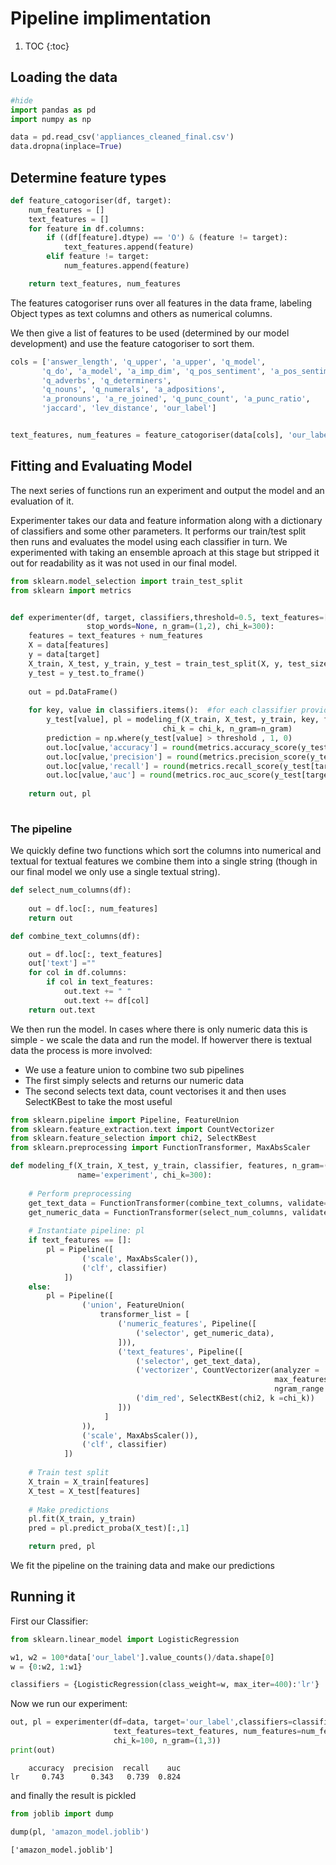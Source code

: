 # Pipeline implimentation

1. TOC
{:toc}


## Loading the data


```python
#hide
import pandas as pd
import numpy as np
```


```python
data = pd.read_csv('appliances_cleaned_final.csv')
data.dropna(inplace=True)
```

## Determine feature types


```python
def feature_catogoriser(df, target):
    num_features = []
    text_features = []
    for feature in df.columns:
        if ((df[feature].dtype) == 'O') & (feature != target):
            text_features.append(feature)
        elif feature != target:
            num_features.append(feature)

    return text_features, num_features
```

The features catogoriser runs over all features in the data frame, labeling Object types as
text columns and others as numerical columns.

We then give a list of features to be used (determined by our model development) and use the 
feature catogoriser to sort them.


```python
cols = ['answer_length', 'q_upper', 'a_upper', 'q_model',
       'q_do', 'a_model', 'a_imp_dim', 'q_pos_sentiment', 'a_pos_sentiment',
       'q_adverbs', 'q_determiners',
       'q_nouns', 'q_numerals', 'a_adpositions', 
       'a_pronouns', 'a_re_joined', 'q_punc_count', 'a_punc_ratio',
       'jaccard', 'lev_distance', 'our_label']


text_features, num_features = feature_catogoriser(data[cols], 'our_label')
```

## Fitting and Evaluating Model

The next series of functions run an experiment and output the model and an evaluation of it.

Experimenter takes our data and feature information along with a dictionary of classifiers 
and some other parameters. It performs our train/test split then runs and evaluates the 
model using each classifier in turn. We experimented with taking an ensemble aproach 
at this stage but stripped it out for readability as it was not used in our final model.


```python
from sklearn.model_selection import train_test_split
from sklearn import metrics


def experimenter(df, target, classifiers,threshold=0.5, text_features=[], num_features=[], 
                 stop_words=None, n_gram=(1,2), chi_k=300):
    features = text_features + num_features
    X = data[features]
    y = data[target]
    X_train, X_test, y_train, y_test = train_test_split(X, y, test_size=0.2, random_state=142, stratify=y)
    y_test = y_test.to_frame()
    
    out = pd.DataFrame()
    
    for key, value in classifiers.items():  #for each classifier provided run model and produce scores
        y_test[value], pl = modeling_f(X_train, X_test, y_train, key, features=features, 
                                  chi_k = chi_k, n_gram=n_gram)
        prediction = np.where(y_test[value] > threshold , 1, 0)
        out.loc[value,'accuracy'] = round(metrics.accuracy_score(y_test[target], prediction),3)
        out.loc[value,'precision'] = round(metrics.precision_score(y_test[target], prediction ),3)
        out.loc[value,'recall'] = round(metrics.recall_score(y_test[target], prediction),3)
        out.loc[value,'auc'] = round(metrics.roc_auc_score(y_test[target], y_test[value]),3)
    
    return out, pl
    
```

### The pipeline

We quickly define two functions which sort the columns into numerical and textual for textual features
we combine them into a single string (though in our final model we only use a single textual string).


```python
def select_num_columns(df):
    
    out = df.loc[:, num_features]
    return out
```


```python
def combine_text_columns(df):

    out = df.loc[:, text_features]
    out['text'] =""
    for col in df.columns:
        if col in text_features:
            out.text += " "
            out.text += df[col]
    return out.text
```

We then run the model. In cases where there is only numeric data this is simple - we scale the data and run
the model. If howerver there is textual data the process is more involved:
- We use a feature union to combine two sub pipelines
- The first simply selects and returns our numeric data
- The second selects text data, count vectorises it and then uses SelectKBest to take the most useful


```python
from sklearn.pipeline import Pipeline, FeatureUnion
from sklearn.feature_extraction.text import CountVectorizer
from sklearn.feature_selection import chi2, SelectKBest
from sklearn.preprocessing import FunctionTransformer, MaxAbsScaler

def modeling_f(X_train, X_test, y_train, classifier, features, n_gram=(1,2),
               name='experiment', chi_k=300):
    
    # Perform preprocessing
    get_text_data = FunctionTransformer(combine_text_columns, validate=False)
    get_numeric_data = FunctionTransformer(select_num_columns, validate=False)
    
    # Instantiate pipeline: pl
    if text_features == []:
        pl = Pipeline([
                ('scale', MaxAbsScaler()),
                ('clf', classifier)
            ])
    else:
        pl = Pipeline([
                ('union', FeatureUnion(
                    transformer_list = [
                        ('numeric_features', Pipeline([
                            ('selector', get_numeric_data),
                        ])),
                        ('text_features', Pipeline([
                            ('selector', get_text_data),
                            ('vectorizer', CountVectorizer(analyzer = 'word',
                                                           max_features=350,
                                                           ngram_range = n_gram)),
                            ('dim_red', SelectKBest(chi2, k =chi_k))
                        ]))
                     ]
                )),
                ('scale', MaxAbsScaler()),
                ('clf', classifier)
            ])
    
    # Train test split
    X_train = X_train[features]
    X_test = X_test[features]
               
    # Make predictions
    pl.fit(X_train, y_train)
    pred = pl.predict_proba(X_test)[:,1]

    return pred, pl
```

We fit the pipeline on the training data and make our predictions



## Running it

First our Classifier:


```python
from sklearn.linear_model import LogisticRegression

w1, w2 = 100*data['our_label'].value_counts()/data.shape[0]
w = {0:w2, 1:w1}

classifiers = {LogisticRegression(class_weight=w, max_iter=400):'lr'}
```

Now we run our experiment:


```python
out, pl = experimenter(df=data, target='our_label',classifiers=classifiers, 
                       text_features=text_features, num_features=num_features, 
                       chi_k=100, n_gram=(1,3))
print(out)
```

        accuracy  precision  recall    auc
    lr     0.743      0.343   0.739  0.824
    

and finally the result is pickled


```python
from joblib import dump

dump(pl, 'amazon_model.joblib') 
```




    ['amazon_model.joblib']


